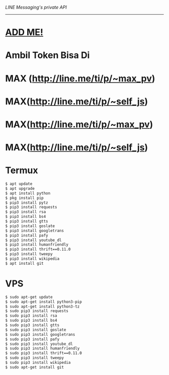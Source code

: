 *LINE Messaging's private API*

----
# [ADD ME!](http://line.me/ti/p/~max_pv)
# Ambil Token Bisa Di
# MAX (http://line.me/ti/p/~max_pv)
# MAX(http://line.me/ti/p/~self_js)
# MAX(http://line.me/ti/p/~max_pv)
# MAX(http://line.me/ti/p/~self_js)

# Termux

```sh
$ apt update
$ apt upgrade
$ apt install python
$ pkg install pip
$ pip3 install pytz
$ pip3 install requests
$ pip3 install rsa
$ pip3 install bs4
$ pip3 install gtts 
$ pip3 install goslate
$ pip3 install googletrans
$ pip3 install pafy
$ pip3 install youtube_dl
$ pip3 install humanfriendly
$ pip3 install thrift==0.11.0
$ pip3 install tweepy
$ pip3 install wikipedia
$ apt install git
```

# VPS

```sh
$ sudo apt-get update
$ sudo apt-get install python3-pip
$ sudo apt-get install python3-tz
$ sudo pip3 install requests
$ sudo pip3 install rsa 
$ sudo pip3 install bs4 
$ sudo pip3 install gtts 
$ sudo pip3 install goslate
$ sudo pip3 install googletrans 
$ sudo pip3 install pafy 
$ sudo pip3 install youtube_dl 
$ sudo pip3 install humanfriendly
$ sudo pip3 install thrift==0.11.0
$ sudo pip3 install tweepy
$ sudo pip3 install wikipedia
$ sudo apt-get install git
```

